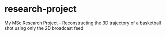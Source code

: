 # research-project
My MSc Research Project - Reconstructing the 3D trajectory of a basketball shot using only the 2D broadcast feed
